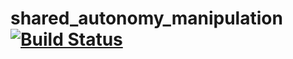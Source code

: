 shared_autonomy_manipulation [![Build Status](https://travis-ci.com/SharedAutonomyToolkit/shared_autonomy_manipulation.svg?branch=hydro-devel)](https://travis-ci.org/SharedAutonomyToolkit/shared_autonomy_manipulation)
=========================================================================================================================================================================================================================
